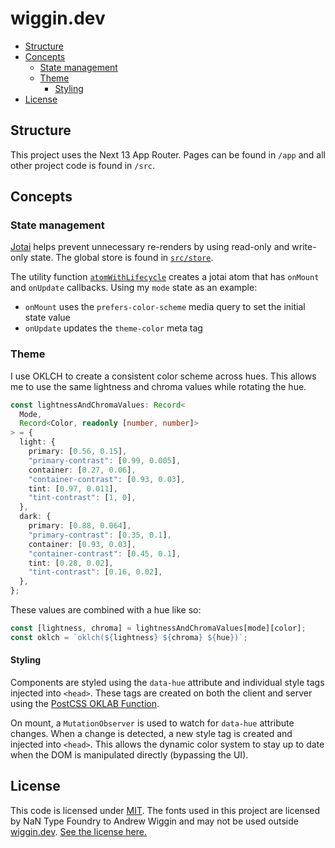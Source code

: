 # wiggin.dev

* [Structure](#structure)
* [Concepts](#concepts)
  * [State management](#state-management)
  * [Theme](#theme)
    * [Styling](#styling)
* [License](#license)

## Structure
This project uses the Next 13 App Router. Pages can be found in `/app` and all other project code is found in `/src`.

## Concepts
### State management
[Jotai](https://jotai.org) helps prevent unnecessary re-renders by using read-only and write-only state. The global store is found in [`src/store`](src/store).

The utility function [`atomWithLifecycle`](src/utils/atomWithLifecycle.ts) creates a jotai atom that has `onMount` and `onUpdate` callbacks.
Using my `mode` state as an example:
- `onMount` uses the `prefers-color-scheme` media query to set the initial state value
- `onUpdate` updates the `theme-color` meta tag

### Theme
I use OKLCH to create a consistent color scheme across hues. This allows me to use the same lightness and chroma values while rotating the hue.
```typescript
const lightnessAndChromaValues: Record<
  Mode,
  Record<Color, readonly [number, number]>
> = {
  light: {
    primary: [0.56, 0.15],
    "primary-contrast": [0.99, 0.005],
    container: [0.27, 0.06],
    "container-contrast": [0.93, 0.03],
    tint: [0.97, 0.011],
    "tint-contrast": [1, 0],
  },
  dark: {
    primary: [0.88, 0.064],
    "primary-contrast": [0.35, 0.1],
    container: [0.93, 0.03],
    "container-contrast": [0.45, 0.1],
    tint: [0.28, 0.02],
    "tint-contrast": [0.16, 0.02],
  },
};
```
These values are combined with a hue like so:
```typescript
const [lightness, chroma] = lightnessAndChromaValues[mode][color];
const oklch = `oklch(${lightness} ${chroma} ${hue})`;
```

#### Styling
Components are styled using the `data-hue` attribute and individual style tags injected into `<head>`. These tags are created on both the client and server using the [PostCSS OKLAB Function](https://github.com/csstools/postcss-plugins/tree/main/plugins/postcss-oklab-function).

On mount, a `MutationObserver` is used to watch for `data-hue` attribute changes. When a change is detected, a new style tag is created and injected into `<head>`. This allows the dynamic color system to stay up to date when the DOM is manipulated directly (bypassing the UI).

## License
This code is licensed under [MIT](LICENSE.md).
The fonts used in this project are licensed by NaN Type Foundry to Andrew Wiggin and may not be used outside [wiggin.dev](https://wiggin.dev). [See the license here.](https://www.nan.xyz/eula)
